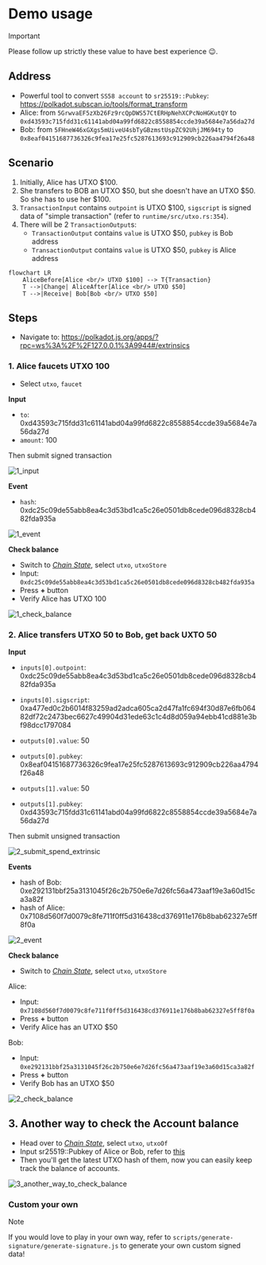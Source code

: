 # Demo usage

> [!IMPORTANT]
> Please follow up strictly these value to have best experience 😉.

## Address

- Powerful tool to convert `SS58 account` to `sr25519::Pubkey`: https://polkadot.subscan.io/tools/format_transform
- Alice: from `5GrwvaEF5zXb26Fz9rcQpDWS57CtERHpNehXCPcNoHGKutQY` to `0xd43593c715fdd31c61141abd04a99fd6822c8558854ccde39a5684e7a56da27d`
- Bob: from `5FHneW46xGXgs5mUiveU4sbTyGBzmstUspZC92UhjJM694ty` to `0x8eaf04151687736326c9fea17e25fc5287613693c912909cb226aa4794f26a48` 

## Scenario

1. Initially, Alice has UTXO $100.
2. She transfers to BOB an UTXO $50, but she doesn't have an UTXO $50. So she has to use her $100.
3. `TransactionInput` contains `outpoint` is UTXO $100, `sigscript` is signed data of "simple transaction" (refer to `runtime/src/utxo.rs:354`).
5. There will be 2 `TransactionOutput`s:
    - `TransactionOutput` contains `value` is UTXO $50, `pubkey` is Bob address
    - `TransactionOutput` contains `value` is UTXO $50, `pubkey` is Alice address

```mermaid
flowchart LR
    AliceBefore[Alice <br/> UTXO $100] --> T{Transaction}
    T -->|Change| AliceAfter[Alice <br/> UTXO $50]
    T -->|Receive| Bob[Bob <br/> UTXO $50]
```

## Steps

- Navigate to: https://polkadot.js.org/apps/?rpc=ws%3A%2F%2F127.0.0.1%3A9944#/extrinsics

### 1. Alice faucets UTXO 100

- Select `utxo`, `faucet`

**Input**
- `to`: 0xd43593c715fdd31c61141abd04a99fd6822c8558854ccde39a5684e7a56da27d 
- `amount`: 100

Then submit signed transaction

![1_input](assets/1_input.png)

**Event**

- `hash`: 0xdc25c09de55abb8ea4c3d53bd1ca5c26e0501db8cede096d8328cb482fda935a

![1_event](assets/1_event.png)


**Check balance**

- Switch to [_Chain State_](https://polkadot.js.org/apps/?rpc=ws%3A%2F%2F127.0.0.1%3A9944#/chainstate), select `utxo`, `utxoStore`
- Input: `0xdc25c09de55abb8ea4c3d53bd1ca5c26e0501db8cede096d8328cb482fda935a`
- Press **+** button
- Verify Alice has UTXO 100

![1_check_balance](assets/1_check_balance.png)


### 2. Alice transfers UTXO 50 to Bob, get back UXTO 50

**Input**

- `inputs[0].outpoint`: 0xdc25c09de55abb8ea4c3d53bd1ca5c26e0501db8cede096d8328cb482fda935a
- `inputs[0].sigscript`: 0xa477ed0c2b6014f83259ad2adca605ca2d47fa1fc694f30d87e6fb06482df72c2473bec6627c49904d31ede63c1c4d8d059a94ebb41cd881e3bf98dcc1797084

- `outputs[0].value`: 50
- `outputs[0].pubkey`: 0x8eaf04151687736326c9fea17e25fc5287613693c912909cb226aa4794f26a48
- `outputs[1].value`: 50
- `outputs[1].pubkey`: 0xd43593c715fdd31c61141abd04a99fd6822c8558854ccde39a5684e7a56da27d


Then submit unsigned transaction


![2_submit_spend_extrinsic](assets/2_input.png)

**Events**

- hash of Bob: 0xe292131bbf25a3131045f26c2b750e6e7d26fc56a473aaf19e3a60d15ca3a82f
- hash of Alice: 0x7108d560f7d0079c8fe711f0ff5d316438cd376911e176b8bab62327e5ff8f0a

![2_event](assets/2_event.png)


**Check balance**

- Switch to [_Chain State_](https://polkadot.js.org/apps/?rpc=ws%3A%2F%2F127.0.0.1%3A9944#/chainstate), select `utxo`, `utxoStore`

Alice: 
- Input: `0x7108d560f7d0079c8fe711f0ff5d316438cd376911e176b8bab62327e5ff8f0a`
- Press **+** button
- Verify Alice has an UTXO $50

Bob:
- Input: `0xe292131bbf25a3131045f26c2b750e6e7d26fc56a473aaf19e3a60d15ca3a82f`
- Press **+** button
- Verify Bob has an UTXO $50


![2_check_balance](assets/2_check_balance.png)

## 3. Another way to check the Account balance

- Head over to [_Chain State_](https://polkadot.js.org/apps/?rpc=ws%3A%2F%2F127.0.0.1%3A9944#/chainstate), select `utxo`, `utxoOf`
- Input sr25519::Pubkey of Alice or Bob, refer to [this](#Address)
- Then you'll get the latest UTXO hash of them, now you can easily keep track the balance of accounts.

![3_another_way_to_check_balance](assets/3_another_method_to_check_balance.png)


### Custom your own

> [!NOTE]
> If you would love to play in your own way, refer to `scripts/generate-signature/generate-signature.js` to generate your own custom signed data!